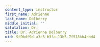 ```yaml
---
content_type: instructor
first_name: Adrienne
last_name: Dolberry
middle_initial: ''
salutation: Dr.
title: Dr. Adrienne Dolberry
uid: 9d9bdf9d-a3c3-b3fa-13b5-7f518bb4cbd4
---
```

